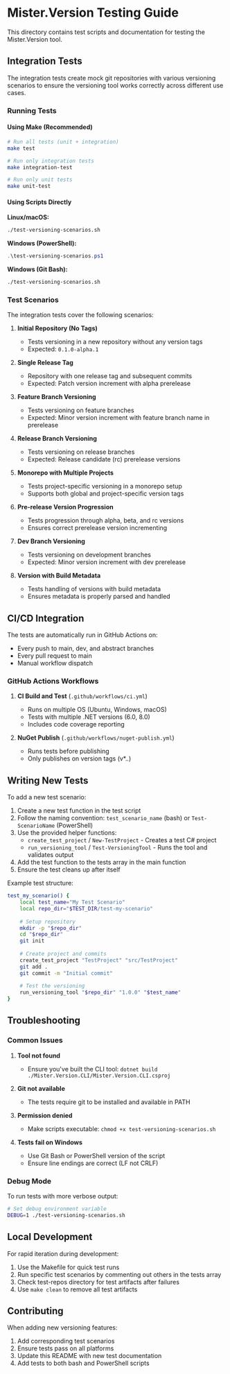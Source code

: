 # Mister.Version Testing Guide

This directory contains test scripts and documentation for testing the Mister.Version tool.

## Integration Tests

The integration tests create mock git repositories with various versioning scenarios to ensure the versioning tool works correctly across different use cases.

### Running Tests

#### Using Make (Recommended)
```bash
# Run all tests (unit + integration)
make test

# Run only integration tests
make integration-test

# Run only unit tests
make unit-test
```

#### Using Scripts Directly

**Linux/macOS:**
```bash
./test-versioning-scenarios.sh
```

**Windows (PowerShell):**
```powershell
.\test-versioning-scenarios.ps1
```

**Windows (Git Bash):**
```bash
./test-versioning-scenarios.sh
```

### Test Scenarios

The integration tests cover the following scenarios:

1. **Initial Repository (No Tags)**
   - Tests versioning in a new repository without any version tags
   - Expected: `0.1.0-alpha.1`

2. **Single Release Tag**
   - Repository with one release tag and subsequent commits
   - Expected: Patch version increment with alpha prerelease

3. **Feature Branch Versioning**
   - Tests versioning on feature branches
   - Expected: Minor version increment with feature branch name in prerelease

4. **Release Branch Versioning**
   - Tests versioning on release branches
   - Expected: Release candidate (rc) prerelease versions

5. **Monorepo with Multiple Projects**
   - Tests project-specific versioning in a monorepo setup
   - Supports both global and project-specific version tags

6. **Pre-release Version Progression**
   - Tests progression through alpha, beta, and rc versions
   - Ensures correct prerelease version incrementing

7. **Dev Branch Versioning**
   - Tests versioning on development branches
   - Expected: Minor version increment with dev prerelease

8. **Version with Build Metadata**
   - Tests handling of versions with build metadata
   - Ensures metadata is properly parsed and handled

## CI/CD Integration

The tests are automatically run in GitHub Actions on:
- Every push to main, dev, and abstract branches
- Every pull request to main
- Manual workflow dispatch

### GitHub Actions Workflows

1. **CI Build and Test** (`.github/workflows/ci.yml`)
   - Runs on multiple OS (Ubuntu, Windows, macOS)
   - Tests with multiple .NET versions (6.0, 8.0)
   - Includes code coverage reporting

2. **NuGet Publish** (`.github/workflows/nuget-publish.yml`)
   - Runs tests before publishing
   - Only publishes on version tags (v*.*.*)

## Writing New Tests

To add a new test scenario:

1. Create a new test function in the test script
2. Follow the naming convention: `test_scenario_name` (bash) or `Test-ScenarioName` (PowerShell)
3. Use the provided helper functions:
   - `create_test_project` / `New-TestProject` - Creates a test C# project
   - `run_versioning_tool` / `Test-VersioningTool` - Runs the tool and validates output
4. Add the test function to the tests array in the main function
5. Ensure the test cleans up after itself

Example test structure:
```bash
test_my_scenario() {
    local test_name="My Test Scenario"
    local repo_dir="$TEST_DIR/test-my-scenario"
    
    # Setup repository
    mkdir -p "$repo_dir"
    cd "$repo_dir"
    git init
    
    # Create project and commits
    create_test_project "TestProject" "src/TestProject"
    git add .
    git commit -m "Initial commit"
    
    # Test the versioning
    run_versioning_tool "$repo_dir" "1.0.0" "$test_name"
}
```

## Troubleshooting

### Common Issues

1. **Tool not found**
   - Ensure you've built the CLI tool: `dotnet build ./Mister.Version.CLI/Mister.Version.CLI.csproj`

2. **Git not available**
   - The tests require git to be installed and available in PATH

3. **Permission denied**
   - Make scripts executable: `chmod +x test-versioning-scenarios.sh`

4. **Tests fail on Windows**
   - Use Git Bash or PowerShell version of the script
   - Ensure line endings are correct (LF not CRLF)

### Debug Mode

To run tests with more verbose output:
```bash
# Set debug environment variable
DEBUG=1 ./test-versioning-scenarios.sh
```

## Local Development

For rapid iteration during development:

1. Use the Makefile for quick test runs
2. Run specific test scenarios by commenting out others in the tests array
3. Check test-repos directory for test artifacts after failures
4. Use `make clean` to remove all test artifacts

## Contributing

When adding new versioning features:
1. Add corresponding test scenarios
2. Ensure tests pass on all platforms
3. Update this README with new test documentation
4. Add tests to both bash and PowerShell scripts